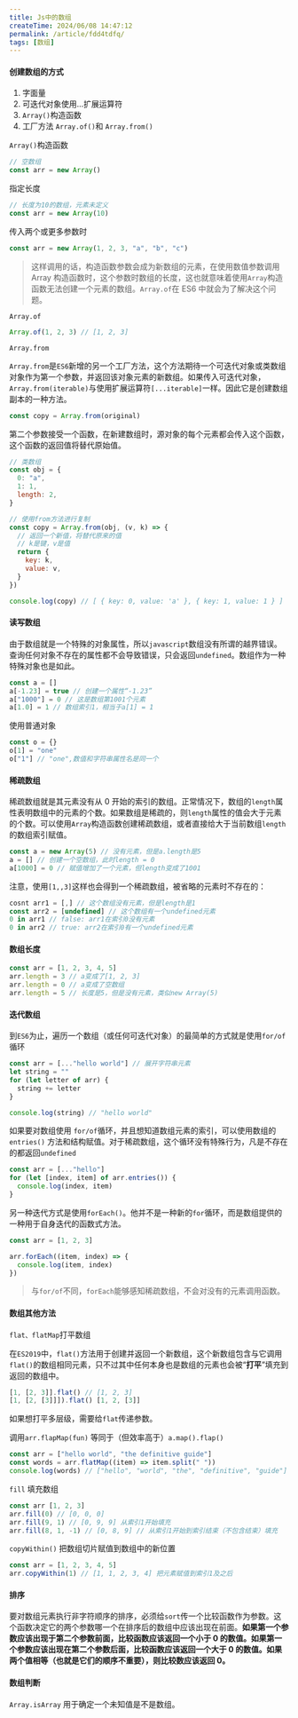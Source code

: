 ```yaml
---
title: Js中的数组
createTime: 2024/06/08 14:47:12
permalink: /article/fdd4tdfq/
tags: [数组]
---
```


#### 创建数组的方式

1. 字面量
2. 可迭代对象使用...扩展运算符
3. `Array()`构造函数
4. 工厂方法 `Array.of()`和 `Array.from()`

`Array()`构造函数

```js
// 空数组
const arr = new Array()
```

指定长度

```js
// 长度为10的数组，元素未定义
const arr = new Array(10)
```

传入两个或更多参数时

```js
const arr = new Array(1, 2, 3, "a", "b", "c")
```

> 这样调用的话，构造函数参数会成为新数组的元素，在使用数值参数调用 Array 构造函数时，这个参数时数组的长度，这也就意味着使用`Array`构造函数无法创建一个元素的数组。`Array.of`在 ES6 中就会为了解决这个问题。

`Array.of`

```js
Array.of(1, 2, 3) // [1, 2, 3]
```

`Array.from`

`Array.from`是`ES6`新增的另一个工厂方法，这个方法期待一个可迭代对象或类数组对象作为第一个参数，并返回该对象元素的新数组。如果传入可迭代对象，`Array.from(iterable)`与使用扩展运算符`[...iterable]`一样。因此它是创建数组副本的一种方法。

```js
const copy = Array.from(original)
```

第二个参数接受一个函数，在新建数组时，源对象的每个元素都会传入这个函数，这个函数的返回值将替代原始值。

```js
// 类数组
const obj = {
  0: "a",
  1: 1,
  length: 2,
}

// 使用from方法进行复制
const copy = Array.from(obj, (v, k) => {
  // 返回一个新值，将替代原来的值
  // k是键，v是值
  return {
    key: k,
    value: v,
  }
})

console.log(copy) // [ { key: 0, value: 'a' }, { key: 1, value: 1 } ]
```

#### 读写数组

由于数组就是一个特殊的对象属性，所以`javascript`数组没有所谓的越界错误。查询任何对象不存在的属性都不会导致错误，只会返回`undefined`。数组作为一种特殊对象也是如此。

```js
const a = []
a[-1.23] = true // 创建一个属性“-1.23”
a["1000"] = 0 // 这是数组第1001个元素
a[1.0] = 1 // 数组索引1，相当于a[1] = 1
```

使用普通对象

```js
const o = {}
o[1] = "one"
o["1"] // "one",数值和字符串属性名是同一个
```

#### 稀疏数组

稀疏数组就是其元素没有从 0 开始的索引的数组。正常情况下，数组的`length`属性表明数组中的元素的个数。如果数组是稀疏的，则`length`属性的值会大于元素的个数。可以使用`Array`构造函数创建稀疏数组，或者直接给大于当前数组`length`的数组索引赋值。

```js
const a = new Array(5) // 没有元素，但是a.length是5
a = [] // 创建一个空数组，此时length = 0
a[1000] = 0 // 赋值增加了一个元素，但length变成了1001
```

注意，使用`[1,,3]`这样也会得到一个稀疏数组，被省略的元素时不存在的：

```js
cosnt arr1 = [,] // 这个数组没有元素，但是length是1
const arr2 = [undefined] // 这个数组有一个undefined元素
0 in arr1 // false: arr1在索引0没有元素
0 in arr2 // true: arr2在索引0有一个undefined元素
```

#### 数组长度

```js
const arr = [1, 2, 3, 4, 5]
arr.length = 3 // a变成了[1, 2, 3]
arr.length = 0 // a变成了空数组
arr.length = 5 // 长度是5，但是没有元素，类似new Array(5)
```

#### 迭代数组

到`ES6`为止，遍历一个数组（或任何可迭代对象）的最简单的方式就是使用`for/of`循环

```js
const arr = [..."hello world"] // 展开字符串元素
let string = ""
for (let letter of arr) {
  string += letter
}

console.log(string) // "hello world"
```

如果要对数组使用 `for/of`循环，并且想知道数组元素的索引，可以使用数组的 `entries()` 方法和结构赋值。对于稀疏数组，这个循环没有特殊行为，凡是不存在的都返回`undefined`

```js
const arr = [..."hello"]
for (let [index, item] of arr.entries()) {
  console.log(index, item)
}
```

另一种迭代方式是使用`forEach()`。他并不是一种新的`for`循环，而是数组提供的一种用于自身迭代的函数式方法。

```js
const arr = [1, 2, 3]

arr.forEach((item, index) => {
  console.log(item, index)
})
```

> 与`for/of`不同，`forEach`能够感知稀疏数组，不会对没有的元素调用函数。

#### 数组其他方法

`flat、flatMap`打平数组

在`ES2019`中，`flat()`方法用于创建并返回一个新数组，这个新数组包含与它调用`flat()`的数组相同元素，只不过其中任何本身也是数组的元素也会被“**打平**”填充到返回的数组中。

```js
[1, [2, 3]].flat() // [1, 2, 3]
[1, [2, [3]]]).flat() [1, 2, [3]]
```

如果想打平多层级，需要给`flat`传递参数。

调用`arr.flapMap(fun)` 等同于（但效率高于）`a.map().flap()`

```js
const arr = ["hello world", "the definitive guide"]
const words = arr.flatMap((item) => item.split(" "))
console.log(words) // ["hello", "world", "the", "definitive", "guide"]
```

`fill` 填充数组

```js
const arr [1, 2, 3]
arr.fill(0) // [0, 0, 0]
arr.fill(9, 1) // [0, 9, 9] 从索引1开始填充
arr.fill(8, 1, -1) // [0, 8, 9] // 从索引1开始到索引结束（不包含结束）填充
```

`copyWithin()` 把数组切片赋值到数组中的新位置

```js
const arr = [1, 2, 3, 4, 5]
arr.copyWithin(1) // [1, 1, 2, 3, 4] 把元素赋值到索引1及之后
```

#### 排序

要对数组元素执行非字符顺序的排序，必须给`sort`传一个比较函数作为参数。这个函数决定它的两个参数哪一个在排序后的数组中应该出现在前面。**如果第一个参数应该出现于第二个参数前面，比较函数应该返回一个小于 0 的数值。如果第一个参数应该出现在第二个参数后面，比较函数应该返回一个大于 0 的数值。如果两个值相等（也就是它们的顺序不重要），则比较数应该返回 0。**

#### 数组判断

`Array.isArray` 用于确定一个未知值是不是数组。
